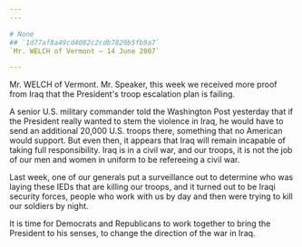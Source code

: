 ```yaml
---
---

# None
## `1d77af8a49cd4082c2cdb7829b5fb9a7`
`Mr. WELCH of Vermont — 14 June 2007`

---
```



Mr. WELCH of Vermont. Mr. Speaker, this week we received more proof 
from Iraq that the President's troop escalation plan is failing.

A senior U.S. military commander told the Washington Post yesterday 
that if the President really wanted to stem the violence in Iraq, he 
would have to send an additional 20,000 U.S. troops there, something 
that no American would support. But even then, it appears that Iraq 
will remain incapable of taking full responsibility. Iraq is in a civil 
war, and our troops, it is not the job of our men and women in uniform 
to be refereeing a civil war.

Last week, one of our generals put a surveillance out to determine 
who was laying these IEDs that are killing our troops, and it turned 
out to be Iraqi security forces, people who work with us by day and 
then were trying to kill our soldiers by night.

It is time for Democrats and Republicans to work together to bring 
the President to his senses, to change the direction of the war in 
Iraq.
